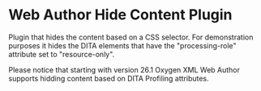 Web Author Hide Content Plugin
=======================================

Plugin that hides the content based on a CSS selector. For demonstration purposes it hides the DITA elements that have the "processing-role" attribute set to "resource-only".

Please notice that starting with version 26.1 Oxygen XML Web Author supports hidding content based on DITA Profiling attributes.